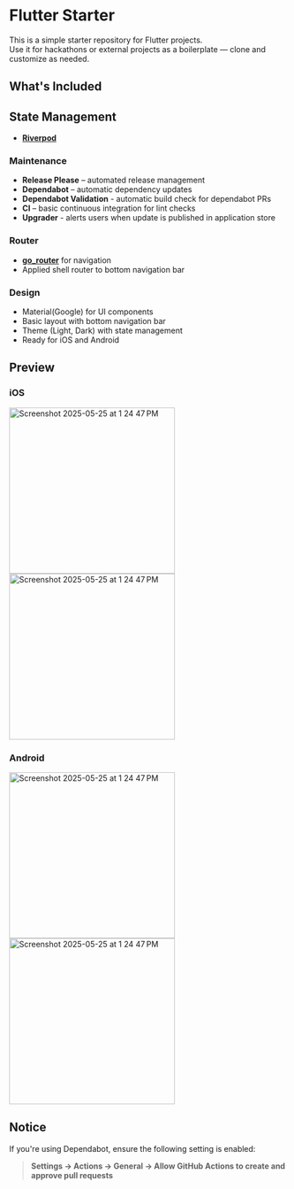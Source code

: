 # Flutter Starter

This is a simple starter repository for Flutter projects.  
Use it for hackathons or external projects as a boilerplate — clone and customize as needed.

## What's Included

## State Management

- [**Riverpod**](https://riverpod.dev/)

### Maintenance

- **Release Please** – automated release management
- **Dependabot** – automatic dependency updates
- **Dependabot Validation** - automatic build check for dependabot PRs
- **CI** – basic continuous integration for lint checks
- **Upgrader** - alerts users when update is published in application store

### Router

- [**go_router**](https://pub.dev/packages/go_router) for navigation
- Applied shell router to bottom navigation bar

### Design

- Material(Google) for UI components
- Basic layout with bottom navigation bar
- Theme (Light, Dark) with state management
- Ready for iOS and Android

## Preview

<!-- markdownlint-disable MD033 -->

### iOS

<img width="300" alt="Screenshot 2025-05-25 at 1 24 47 PM" src="https://github.com/user-attachments/assets/d038ce8b-a4e7-4956-88d9-a15d2c5fc828" />

<img width="300" alt="Screenshot 2025-05-25 at 1 24 47 PM" src="https://github.com/user-attachments/assets/7c4ebf02-407f-4b08-9d6a-460720fa2306" />

### Android

<img width="300" alt="Screenshot 2025-05-25 at 1 24 47 PM" src="https://github.com/user-attachments/assets/36dca49c-e37f-432f-b93d-461fad5a6ae7" />

<img width="300" alt="Screenshot 2025-05-25 at 1 24 47 PM" src="https://github.com/user-attachments/assets/e1a16afc-9289-4240-b05b-6086ebfb73b8" />

## Notice

If you're using Dependabot, ensure the following setting is enabled:

> **Settings → Actions → General → Allow GitHub Actions to create and approve pull requests**
